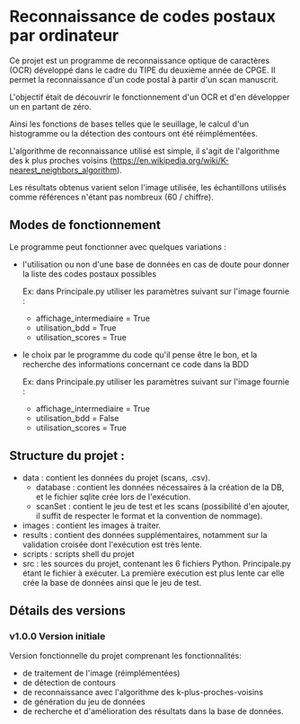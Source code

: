 # Reconnaissance de codes postaux par ordinateur

Ce projet est un programme de reconnaissance optique de caractères (OCR) développé dans le cadre du TIPE du deuxième année de CPGE.
Il permet la reconnaissance d'un code postal à partir d'un scan manuscrit.

L'objectif était de découvrir le fonctionnement d'un OCR et d'en développer un en partant de zéro.

Ainsi les fonctions de bases telles que le seuillage, le calcul d'un histogramme ou la détection des contours ont été réimplémentées.

L'algorithme de reconnaissance utilisé est simple, il s'agit de l'algorithme des k plus proches voisins (https://en.wikipedia.org/wiki/K-nearest_neighbors_algorithm).

Les résultats obtenus varient selon l'image utilisée, les échantillons utilisés comme références n'étant pas nombreux (60 / chiffre).


## Modes de fonctionnement

Le programme peut fonctionner avec quelques variations :
- l'utilisation ou non d'une base de données en cas de doute pour donner la liste des codes postaux possibles

  Ex: dans Principale.py utiliser les paramètres suivant sur l'image fournie :
  - affichage_intermediaire = True
  - utilisation_bdd = True
  - utilisation_scores = True

- le choix par le programme du code qu'il pense être le bon, et la recherche des informations concernant ce code dans la BDD

  Ex: dans Principale.py utiliser les paramètres suivant sur l'image fournie :
  - affichage_intermediaire = True
  - utilisation_bdd = False
  - utilisation_scores = True


## Structure du projet :
  - data : contient les données du projet (scans, .csv).
    - database : contient les données nécessaires à la création de la DB, et le fichier sqlite crée lors de l'exécution.
    - scanSet : contient le jeu de test et les scans (possibilité d'en ajouter, il suffit de respecter le format et la convention de nommage).
  - images : contient les images à traiter.
  - results : contient des données supplémentaires, notamment sur la validation croisée dont l'exécution est très lente.
  - scripts : scripts shell du projet
  - src : les sources du projet, contenant les 6 fichiers Python. Principale.py étant le fichier à exécuter. La première exécution est plus lente car elle crée la base de données ainsi que le jeu de test.
  

## Détails des versions 
  
### v1.0.0 Version initiale
  
Version fonctionnelle du projet comprenant les fonctionnalités:
- de traitement de l'image (réimplémentées)
- de détection de contours
- de reconnaissance avec l'algorithme des k-plus-proches-voisins
- de génération du jeu de données
- de recherche et d'amélioration des résultats dans la base de données.
  
  
